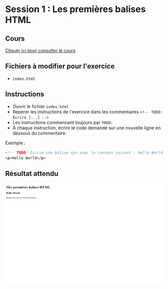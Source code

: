 # Session 1 : Les premières balises HTML

## Cours

[Cliquer ici pour consulter le cours](https://docs.google.com/presentation/d/18xVzt2poLASOQj9A7tf2RutMrryXwT158S8ZERPjqFo)

## Fichiers à modifier pour l'exercice

- `index.html`

## Instructions

- Ouvrir le fichier `index.html`
- Repérer les instructions de l'exercice dans les commentaires `<!-- TODO: Écrire [...] -->`
- Les instructions commencent toujours par `TODO:`
- À chaque instruction, écrire le code demandé sur une nouvelle ligne en dessous du commentaire.

Exemple :

```html
<!-- TODO: Écrire une balise <p> avec le contenu suivant : Hello World -->
<p>Hello World</p>
```

## Résultat attendu

![](./resultat.png)
